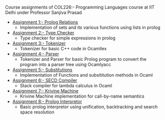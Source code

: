Course assignments of COL226:- Programming Languages course at IIT Delhi under Professor Sanjiva Prasad

- [Assignment 1:- Prolog Relations](./Assignment_1_Prolog_Relations)
    * Implementation of sets and its various functions using lists in prolog
- [Assignment 2:- Type Checker](./Assignment_2_Type_Checker_Prolog)
    * Type checker for simple expressions in prolog
- [Assignment 3:- Tokenizer](./Assignment_3_Tokenizer_Ocamllex)
    * Tokenizer for basic C++ code in Ocamllex
- [Assignment 4:- Parser](./Assignment_4_Parser_Ocamlyacc)
    * Tokenizer and Parser for basic Prolog program to convert the program into a parser tree using Ocamlyacc
- [Assignment 5:- Substitutions](./Assignment_5_Functions_and_Substitutions)
    * Implementation of Functions and subsititution methods in Ocaml
- [Assignment 6:- SECD Compiler](./Assignment_6_SECD_Compiler)
    * Stack compiler for lambda calculus in Ocaml
- [Assignment 7:- Krivine Machine](./Assignment_7_Krivine_Machine)
    * Krivine Machine implementation for call-by-name semantics
- [Assignment 8:- Prolog Interpretor](./Assignment_8_Prolog_Interpretor_in_Ocaml)
    * Basic prolog interpretor using unification, backtracking and search space resolution
